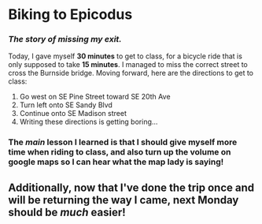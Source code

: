 # Biking to Epicodus
### _The story of missing my exit._

Today, I gave myself **30 minutes** to get to class, for a bicycle ride that is only supposed to take **15 minutes**. I managed to miss the correct street to cross the Burnside bridge. Moving forward, here are the directions to get to class:


1. Go west on SE Pine Street toward SE 20th Ave
2. Turn left onto SE Sandy Blvd
3. Continue onto SE Madison street
4. Writing these directions is getting boring...

### The _main_ lesson I learned is that I should give myself more time when riding to class, and also turn up the volume on google maps so I can hear what the map lady is saying!

## Additionally, now that I've done the trip once and will be returning the way I came, next Monday should be _much_ easier!
